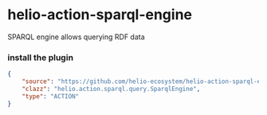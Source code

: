 # helio-action-sparql-engine
SPARQL engine allows querying RDF data

### install the plugin

````json
{
    "source": "https://github.com/helio-ecosystem/helio-action-sparql-engine/releases/download/v0.1.0/helio-action-sparql-query-0.1.0.jar",
    "clazz": "helio.action.sparql.query.SparqlEngine",
    "type": "ACTION"
}
````
